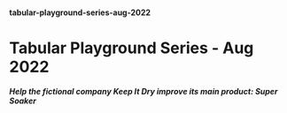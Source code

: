 #### tabular-playground-series-aug-2022

# **Tabular Playground Series - Aug 2022**

##### Help the fictional company Keep It Dry improve its main product: Super Soaker
